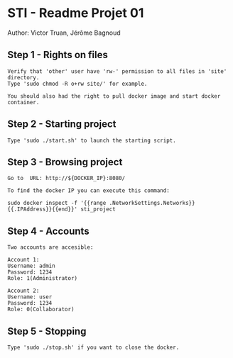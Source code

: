 # STI - Readme Projet 01

Author: Victor Truan, Jérôme Bagnoud

## Step 1 - Rights on files
```
Verify that 'other' user have 'rw-' permission to all files in 'site' directory.
Type 'sudo chmod -R o+rw site/' for example.

You should also had the right to pull docker image and start docker container.
```

## Step 2 - Starting project
```
Type 'sudo ./start.sh' to launch the starting script.
```

## Step 3 - Browsing project
```
Go to  URL: http://${DOCKER_IP}:8080/

To find the docker IP you can execute this command: 

sudo docker inspect -f '{{range .NetworkSettings.Networks}}{{.IPAddress}}{{end}}' sti_project
```

## Step 4 - Accounts
```
Two accounts are accesible:

Account 1:
Username: admin
Password: 1234
Role: 1(Administrator)

Account 2:
Username: user
Password: 1234
Role: 0(Collaborator)
```

## Step 5 - Stopping
```
Type 'sudo ./stop.sh' if you want to close the docker.
```